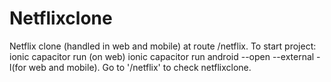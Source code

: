 # Netflixclone
Netflix clone (handled in web and mobile) at route /netflix.
To start project:
ionic capacitor run (on web)
ionic capacitor run android --open --external -l(for web and mobile).
Go to '<localhosturl>/netflix' to check netflixclone.

